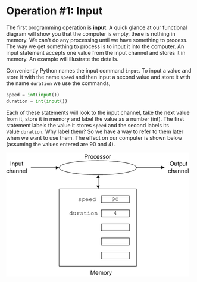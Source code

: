 # Operation #1: Input

The first programming operation is **input**. A quick glance at our
functional diagram will show you that the computer is empty, there is
nothing in memory. We can't do any processing until we have something
to process. The way we get something to process is to input it into the
computer. An input statement accepts one value from the input channel
and stores it in memory. An example will illustrate the details.

Conveniently Python names the input command `input`. To input a value
and store it with the name `speed` and then input a second value and
store it with the name `duration` we use the commands,

```python
speed = int(input())
duration = int(input())
```
Each of these statements will look to the input channel, take the next
value from it, store it in memory and label the value as a number (int). The first
statement labels the value it stores `speed` and the second labels its
value `duration`. Why label them? So we have a way to refer to them
later when we want to use them. The effect on our computer is shown
below (assuming the values entered are 90 and 4).

![.](05_computer_post_input.gif)
